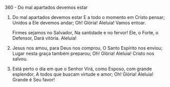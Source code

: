 360 - Do mal apartados devemos estar

1. Do mal apartados devemos estar
   E a todo o momento em Cristo pensar;
   Unidos a Ele devemos andar;
   Oh! Glória! Aleluia! Vamos entoar.

   Firmes sejamos no Salvador,
   Na santidade e no fervor!
   Ele, o Forte, o Defensor,
   Dará vitória. Aleluia!

2. Jesus nos amou, para Deus nos comprou,
   O Santo Espírito nos enviou;
   Lugar nesta graça também preparou;
   Oh! Glória! Aleluia! Cristo nos salvou.

3. Está perto o dia em que o Senhor
   Virá, como Esposo, com grande esplendor,
   A todos que buscam virtude e amor;
   Oh! Glória! Aleluia! Grande é Seu favor!
